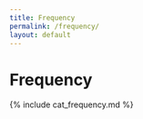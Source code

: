 ```yaml
---
title: Frequency
permalink: /frequency/
layout: default
---
```


# Frequency

{% include cat_frequency.md %}
